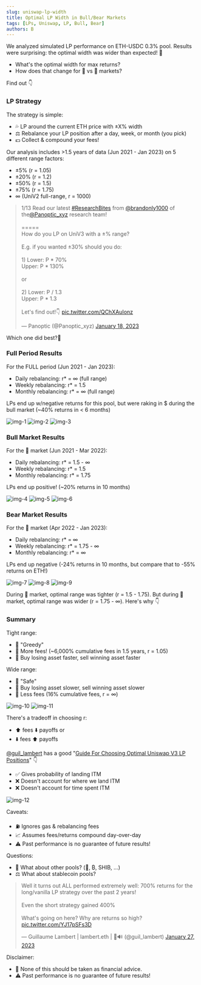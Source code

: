 ```yaml
---
slug: uniswap-lp-width
title: Optimal LP Width in Bull/Bear Markets
tags: [LPs, Uniswap, LP, Bull, Bear]
authors: B
---
```


We analyzed simulated LP performance on ETH-USDC 0.3% pool. Results were surprising: the optimal width was wider than expected! 📢
- What's the optimal width for max returns?
- How does that change for 🐂 vs 🐻 markets?

Find out 👇

<!--truncate-->

### LP Strategy
The strategy is simple:
- 💦 LP around the current ETH price with ±X% width
- ⚖️ Rebalance your LP position after a day, week, or month (you pick)
- 💵 Collect & compound your fees!

Our analysis includes >1.5 years of data (Jun 2021 - Jan 2023) on 5 different range factors:
- ±5% (r = 1.05)
- ±20% (r = 1.2)
- ±50% (r = 1.5)
- ±75% (r = 1.75)
- ∞ (UniV2 full-range, r = 1000)

<blockquote class="twitter-tweet" data-conversation="none"><p lang="en" dir="ltr">1/13 Read our latest <a href="https://twitter.com/hashtag/ResearchBites?src=hash&amp;ref_src=twsrc%5Etfw">#ResearchBites</a> from <a href="https://twitter.com/brandonly1000?ref_src=twsrc%5Etfw">@brandonly1000</a> of the<a href="https://twitter.com/Panoptic_xyz?ref_src=twsrc%5Etfw">@Panoptic_xyz</a> research team!<br/><br/>=====<br/>How do you LP on UniV3 with a ±% range?<br/><br/>E.g. if you wanted ±30% should you do:<br/><br/>1) Lower: P * 70%<br/> Upper: P * 130%<br/><br/>or<br/><br/>2) Lower: P / 1.3<br/> Upper: P * 1.3<br/><br/>Let&#39;s find out!👇 <a href="https://t.co/QChXAuIonz">pic.twitter.com/QChXAuIonz</a></p>&mdash; Panoptic (@Panoptic_xyz) <a href="https://twitter.com/Panoptic_xyz/status/1615816389490802689?ref_src=twsrc%5Etfw">January 18, 2023</a></blockquote> <script async src="https://platform.twitter.com/widgets.js" charset="utf-8"></script> 

Which one did best?🤔

### Full Period Results
For the FULL period (Jun 2021 - Jan 2023):
- Daily rebalancing: r* = ∞ (full range)
- Weekly rebalancing: r* = 1.5
- Monthly rebalancing: r* = ∞ (full range)

LPs end up w/negative returns for this pool, but were raking in $ during the bull market (~40% returns in < 6 months)

![img-1](./img-1.png)
![img-2](./img-2.png)
![img-3](./img-3.png)

### Bull Market Results
For the 🐂 market (Jun 2021 - Mar 2022):
- Daily rebalancing: r* = 1.5 - ∞
- Weekly rebalancing: r* = 1.5
- Monthly rebalancing: r* = 1.75

LPs end up positive! (~20% returns in 10 months)

![img-4](./img-4.png)
![img-5](./img-5.png)
![img-6](./img-6.png)

### Bear Market Results
For the 🐻 market (Apr 2022 - Jan 2023):
- Daily rebalancing: r* = ∞
- Weekly rebalancing: r* = 1.75 - ∞
- Monthly rebalancing: r* = ∞

LPs end up negative (-24% returns in 10 months, but compare that to -55% returns on ETH!)

![img-7](./img-7.png)
![img-8](./img-8.png)
![img-9](./img-9.png)

During 🐂 market, optimal range was tighter (r = 1.5 - 1.75). But during 🐻 market, optimal range was wider (r = 1.75 - ∞). Here's why 👇

### Summary
Tight range:
- 🤑 "Greedy"
- 🚀 More fees! (~6,000% cumulative fees in 1.5 years, r = 1.05)
- 💩 Buy losing asset faster, sell winning asset faster

Wide range:
- 🦺 "Safe"
- 🚀 Buy losing asset slower, sell winning asset slower
- 💩 Less fees (16% cumulative fees, r = ∞)

![img-10](./img-10.png)
![img-11](./img-11.png)


There's a tradeoff in choosing r:
- ⬆️ fees ⬇️ payoffs
or
- ⬇️ fees ⬆️ payoffs

[@guil_lambert](https://twitter.com/guil_lambert) has a good "[Guide For Choosing Optimal Uniswap V3 LP Positions](https://lambert-guillaume.medium.com/a-guide-for-choosing-optimal-uniswap-v3-lp-positions-part-1-842b470d2261)" 👇

- ✅ Gives probability of landing ITM
- ❌ Doesn't account for where we land ITM
- ❌ Doesn't account for time spent ITM

![img-12](./img-12.jpg)

Caveats:
- ⛽ Ignores gas & rebalancing fees
- 📈 Assumes fees/returns compound day-over-day
- ⚠️ Past performance is no guarantee of future results!

Questions:
- 🌊 What about other pools? (🦄, ₿, SHIB, ...) 
- ⚖️ What about stablecoin pools?

<blockquote class="twitter-tweet" data-coversation="none"><p lang="en" dir="ltr">Well it turns out ALL performed extremely well: 700% returns for the long/vanilla LP strategy over the past 2 years! <br/><br/>Even the short strategy gained 400%<br/><br/>What&#39;s going on here? Why are returns so high? <a href="https://t.co/YJ17pSFs3D">pic.twitter.com/YJ17pSFs3D</a></p>&mdash; Guillaume Lambert | lambert.eth | 🦇🔊 (@guil_lambert) <a href="https://twitter.com/guil_lambert/status/1619046939307433984?ref_src=twsrc%5Etfw">January 27, 2023</a></blockquote> <script async src="https://platform.twitter.com/widgets.js" charset="utf-8"></script>

Disclaimer:
- 📢 None of this should be taken as financial advice.
- ⚠️ Past performance is no guarantee of future results!